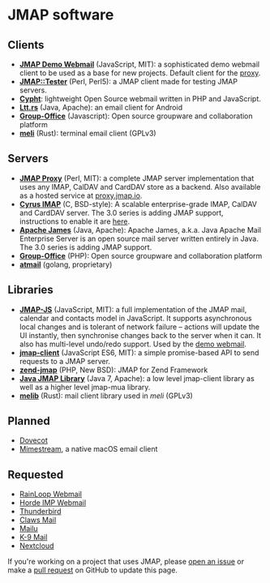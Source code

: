 # JMAP software

## Clients

* **[JMAP Demo Webmail](https://github.com/jmapio/jmap-demo-webmail)** (JavaScript, MIT): a sophisticated demo webmail client to be used as a base for new projects. Default client for the [proxy](https://proxy.jmap.io).
* **[JMAP::Tester](https://metacpan.org/pod/JMAP::Tester)** (Perl, Perl5): a JMAP client made for testing JMAP servers.
* **[Cypht](https://github.com/jasonmunro/cypht/issues/180)**: lightweight Open Source webmail written in PHP and JavaScript.
* **[Ltt.rs](https://github.com/iNPUTmice/lttrs-android)** (Java, Apache): an email client for Android
* **[Group-Office](https://github.com/Intermesh/groupoffice)** (Javascript): Open source groupware and collaboration platform
* **[meli](https://meli.delivery)** (Rust): terminal email client (GPLv3)

## Servers

* **[JMAP Proxy](https://github.com/jmapio/jmap-perl)** (Perl, MIT): a complete JMAP server implementation that uses any IMAP, CalDAV and CardDAV store as a backend. Also available as a hosted service at [proxy.jmap.io](https://proxy.jmap.io).
* **[Cyrus IMAP](https://www.cyrusimap.org/imap/download/release-notes/3.0/x/3.0.3.html)** (C, BSD-style): A scalable enterprise-grade IMAP, CalDAV and CardDAV server. The 3.0 series is adding JMAP support, instructions to enable it are [here](https://www.cyrusimap.org/dev/imap/developer/jmap.html).
* **[Apache James](http://james.apache.org/)** (Java, Apache): Apache James, a.k.a. Java Apache Mail Enterprise Server is an open source mail server written entirely in Java. The 3.0 series is adding JMAP support.
* **[Group-Office](https://github.com/Intermesh/groupoffice)** (PHP): Open source groupware and collaboration platform
* **[atmail](https://www.atmail.com/blog/jmap-rfc-8620/)** (golang, proprietary)

## Libraries

* **[JMAP-JS](https://github.com/jmapio/jmap-js)** (JavaScript, MIT): a full implementation of the JMAP mail, calendar and contacts model in JavaScript. It supports asynchronous local changes and is tolerant of network failure – actions will update the UI instantly, then synchronise changes back to the server when it can. It also has multi-level undo/redo support. Used by the [demo webmail](https://github.com/jmapio/jmap-demo-webmail).
* **[jmap-client](https://github.com/linagora/jmap-client)** (JavaScript ES6, MIT): a simple promise-based API to send requests to a JMAP server.
* **[zend-jmap](https://github.com/WikiSuite/zend-jmap)** (PHP, New BSD): JMAP for Zend Framework
* **[Java JMAP Library](https://github.com/iNPUTmice/jmap)** (Java 7, Apache): a low level jmap-client library as well as a higher level jmap-mua library.
* **[melib](https://meli.delivery)** (Rust): mail client library used in *meli* (GPLv3)


## Planned

* [Dovecot](https://dovecot.org/pipermail/dovecot/2016-November/106262.html)
* [Mimestream](https://mimestream.com/), a native macOS email client


## Requested

* [RainLoop Webmail](https://github.com/RainLoop/rainloop-webmail/issues/1378)
* [Horde IMP Webmail](https://bugs.horde.org/ticket/14683)
* [Thunderbird](https://bugzilla.mozilla.org/show_bug.cgi?id=1322991)
* [Claws Mail](https://www.thewildbeast.co.uk/claws-mail/bugzilla/show_bug.cgi?id=4057)
* [Mailu](https://github.com/Mailu/Mailu/issues/471)
* [K-9 Mail](https://github.com/k9mail/k-9/issues/3272)
* [Nextcloud](https://github.com/nextcloud/server/issues/17802)

If you're working on a project that uses JMAP, please [open an issue](https://github.com/jmapio/jmap/issues) or make a [pull request](https://github.com/jmapio/jmap/pulls) on GitHub to update this page.
